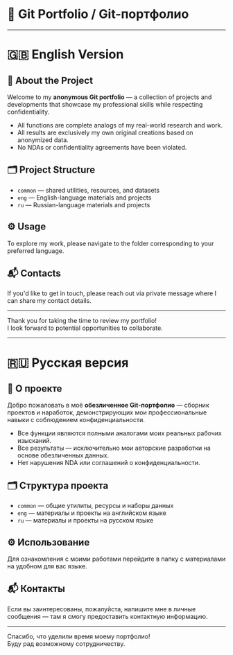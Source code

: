 # 🚀 Git Portfolio / Git-портфолио

---

# 🇬🇧 English Version

## 📖 About the Project

Welcome to my **anonymous Git portfolio** — a collection of projects and developments that showcase my professional skills while respecting confidentiality.  
- All functions are complete analogs of my real-world research and work.  
- All results are exclusively my own original creations based on anonymized data.  
- No NDAs or confidentiality agreements have been violated.

## 🗂️ Project Structure

- `common` — shared utilities, resources, and datasets  
- `eng` — English-language materials and projects  
- `ru` — Russian-language materials and projects  

## ⚙️ Usage

To explore my work, please navigate to the folder corresponding to your preferred language.

## 📬 Contacts

If you'd like to get in touch, please reach out via private message where I can share my contact details.

---

Thank you for taking the time to review my portfolio!  
I look forward to potential opportunities to collaborate.

---

# 🇷🇺 Русская версия

## 📖 О проекте

Добро пожаловать в моё **обезличенное Git-портфолио** — сборник проектов и наработок, демонстрирующих мои профессиональные навыки с соблюдением конфиденциальности.  
- Все функции являются полными аналогами моих реальных рабочих изысканий.  
- Все результаты — исключительно мои авторские разработки на основе обезличенных данных.  
- Нет нарушения NDA или соглашений о конфиденциальности.

## 🗂️ Структура проекта

- `common` — общие утилиты, ресурсы и наборы данных  
- `eng` — материалы и проекты на английском языке  
- `ru` — материалы и проекты на русском языке  

## ⚙️ Использование

Для ознакомления с моими работами перейдите в папку с материалами на удобном для вас языке.

## 📬 Контакты

Если вы заинтересованы, пожалуйста, напишите мне в личные сообщения — там я смогу предоставить контактную информацию.

---

Спасибо, что уделили время моему портфолио!  
Буду рад возможному сотрудничеству.

